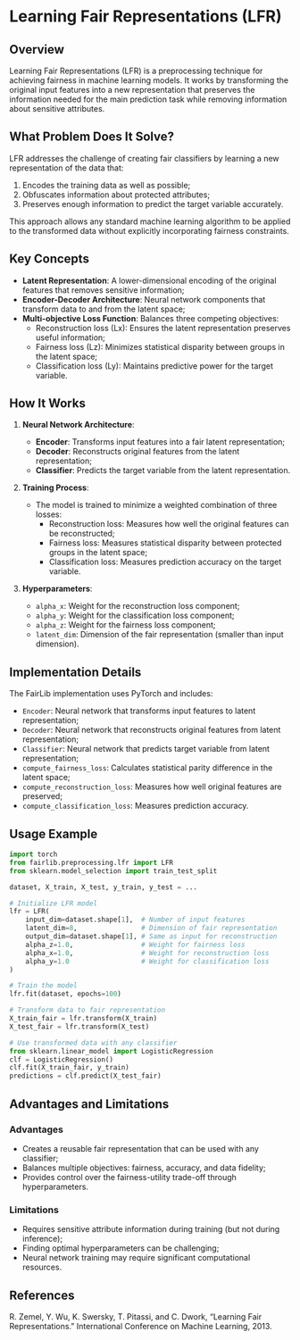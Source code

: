 # Learning Fair Representations (LFR)

## Overview

Learning Fair Representations (LFR) is a preprocessing technique for achieving fairness in machine learning models. It works by transforming the original input features into a new representation that preserves the information needed for the main prediction task while removing information about sensitive attributes.

## What Problem Does It Solve?

LFR addresses the challenge of creating fair classifiers by learning a new representation of the data that:
1. Encodes the training data as well as possible;
2. Obfuscates information about protected attributes;
3. Preserves enough information to predict the target variable accurately.

This approach allows any standard machine learning algorithm to be applied to the transformed data without explicitly incorporating fairness constraints.

## Key Concepts

- **Latent Representation**: A lower-dimensional encoding of the original features that removes sensitive information;
- **Encoder-Decoder Architecture**: Neural network components that transform data to and from the latent space;
- **Multi-objective Loss Function**: Balances three competing objectives:
  - Reconstruction loss (Lx): Ensures the latent representation preserves useful information;
  - Fairness loss (Lz): Minimizes statistical disparity between groups in the latent space;
  - Classification loss (Ly): Maintains predictive power for the target variable.

## How It Works

1. **Neural Network Architecture**:
   - **Encoder**: Transforms input features into a fair latent representation;
   - **Decoder**: Reconstructs original features from the latent representation;
   - **Classifier**: Predicts the target variable from the latent representation.

2. **Training Process**:
   - The model is trained to minimize a weighted combination of three losses:
     - Reconstruction loss: Measures how well the original features can be reconstructed;
     - Fairness loss: Measures statistical disparity between protected groups in the latent space;
     - Classification loss: Measures prediction accuracy on the target variable.

3. **Hyperparameters**:
   - `alpha_x`: Weight for the reconstruction loss component;
   - `alpha_y`: Weight for the classification loss component;
   - `alpha_z`: Weight for the fairness loss component;
   - `latent_dim`: Dimension of the fair representation (smaller than input dimension).

## Implementation Details

The FairLib implementation uses PyTorch and includes:

- `Encoder`: Neural network that transforms input features to latent representation;
- `Decoder`: Neural network that reconstructs original features from latent representation;
- `Classifier`: Neural network that predicts target variable from latent representation;
- `compute_fairness_loss`: Calculates statistical parity difference in the latent space;
- `compute_reconstruction_loss`: Measures how well original features are preserved;
- `compute_classification_loss`: Measures prediction accuracy.

## Usage Example

```python
import torch
from fairlib.preprocessing.lfr import LFR
from sklearn.model_selection import train_test_split

dataset, X_train, X_test, y_train, y_test = ...

# Initialize LFR model
lfr = LFR(
    input_dim=dataset.shape[1],  # Number of input features
    latent_dim=8,                # Dimension of fair representation
    output_dim=dataset.shape[1], # Same as input for reconstruction
    alpha_z=1.0,                 # Weight for fairness loss
    alpha_x=1.0,                 # Weight for reconstruction loss
    alpha_y=1.0                  # Weight for classification loss
)

# Train the model
lfr.fit(dataset, epochs=100)

# Transform data to fair representation
X_train_fair = lfr.transform(X_train)
X_test_fair = lfr.transform(X_test)

# Use transformed data with any classifier
from sklearn.linear_model import LogisticRegression
clf = LogisticRegression()
clf.fit(X_train_fair, y_train)
predictions = clf.predict(X_test_fair)
```

## Advantages and Limitations

### Advantages
- Creates a reusable fair representation that can be used with any classifier;
- Balances multiple objectives: fairness, accuracy, and data fidelity;
- Provides control over the fairness-utility trade-off through hyperparameters.

### Limitations
- Requires sensitive attribute information during training (but not during inference);
- Finding optimal hyperparameters can be challenging;
- Neural network training may require significant computational resources.

## References

R. Zemel, Y. Wu, K. Swersky, T. Pitassi, and C. Dwork, “Learning Fair Representations.” International Conference on Machine Learning, 2013.